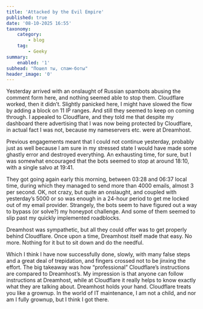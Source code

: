 ```yaml
---
title: 'Attacked by the Evil Empire'
published: true
date: '08-10-2025 16:55'
taxonomy:
    category:
        - blog
    tag:
        - Geeky
summary:
    enabled: '1'
subhead: "Пошел ты, спам-боты"
header_image: '0'
---
```


Yesterday arrived with an onslaught of Russian spambots abusing the comment form here, and nothing seemed able to stop them. Cloudflare worked, then it didn’t. Slightly panicked here, I might have slowed the flow by adding a block on 11 IP ranges. And still they seemed to keep on coming through. I appealed to Cloudflare, and they told me that despite my dashboard there advertising that I was now being protected by Cloudflare, in actual fact I was not, because my nameservers etc. were at Dreamhost.

Previous engagements meant that I could not continue yesterday, probably just as well because I am sure in my stressed state I would have made some ghastly error and destroyed everything. An exhausting time, for sure, but I was somewhat encouraged that the bots seemed to stop at around 18:10, with a single salvo at 19:41.

They got going again early this morning, between 03:28 and 06:37 local time, during which they managed to send more than 4000 emails, almost 3 per second. OK, not crazy, but quite an onslaught, and coupled with yesterday’s 5000 or so was enough in a 24-hour period to get me locked out of my email provider. Strangely, the bots seem to have figured out a way to bypass (or solve?) my honeypot challenge. And some of them seemed to slip past my quickly implemented roadblocks.

Dreamhost was sympathetic, but all they could offer was to get properly behind Cloudflare. Once upon a time, Dreamhost itself made that easy. No more. Nothing for it but to sit down and do the needful.

Which I think I have now successfully done, slowly, with many false steps and a great deal of trepidation, and fingers crossed not to be jinxing the effort. The big takeaway was how “professional” Cloudflare’s instructions are compared to Dreamhost’s. My impression is that anyone can follow instructions at Dreamhost, while at Cloudflare it really helps to know exactly what they are talking about. Dreamhost holds your hand. Cloudflare treats you like a grownup. In the world of IT maintenance, I am not a child, and nor am I fully grownup, but I think I got there.